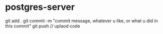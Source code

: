 # postgres-server



git add .
git commit -m "commit message, whatever u  like, or what u did in this commit"
git push // uplaod code




